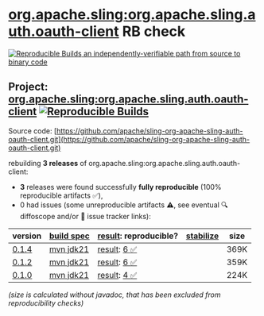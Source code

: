 [org.apache.sling:org.apache.sling.auth.oauth-client](https://central.sonatype.com/artifact/org.apache.sling/org.apache.sling.auth.oauth-client/versions) RB check
=======

[![Reproducible Builds](https://reproducible-builds.org/images/logos/rb.svg) an independently-verifiable path from source to binary code](https://reproducible-builds.org/)

## Project: [org.apache.sling:org.apache.sling.auth.oauth-client](https://central.sonatype.com/artifact/org.apache.sling/org.apache.sling.auth.oauth-client/versions) [![Reproducible Builds](https://img.shields.io/endpoint?url=https://raw.githubusercontent.com/jvm-repo-rebuild/reproducible-central/master/content/org/apache/sling/org.apache.sling.auth.oauth-client/badge.json)](https://github.com/jvm-repo-rebuild/reproducible-central/blob/master/content/org/apache/sling/org.apache.sling.auth.oauth-client/README.md)

Source code: [https://github.com/apache/sling-org-apache-sling-auth-oauth-client.git](https://github.com/apache/sling-org-apache-sling-auth-oauth-client.git)

rebuilding **3 releases** of org.apache.sling:org.apache.sling.auth.oauth-client:
- **3** releases were found successfully **fully reproducible** (100% reproducible artifacts :white_check_mark:),
- 0 had issues (some unreproducible artifacts :warning:, see eventual :mag: diffoscope and/or :memo: issue tracker links):

| version | [build spec](/BUILDSPEC.md) | [result](https://reproducible-builds.org/docs/jvm/): reproducible? | [stabilize](https://github.com/google/oss-rebuild/blob/main/cmd/stabilize/README.md) | size |
| -- | --------- | ------ | ------ | -- |
| [0.1.4](https://central.sonatype.com/artifact/org.apache.sling/org.apache.sling.auth.oauth-client/0.1.4/pom) | [mvn jdk21](org.apache.sling.auth.oauth-client-0.1.4.buildspec) | [result](org.apache.sling.auth.oauth-client-0.1.4.buildinfo): [6 :white_check_mark: ](org.apache.sling.auth.oauth-client-0.1.4.buildcompare) | | 369K |
| [0.1.2](https://central.sonatype.com/artifact/org.apache.sling/org.apache.sling.auth.oauth-client/0.1.2/pom) | [mvn jdk21](org.apache.sling.auth.oauth-client-0.1.2.buildspec) | [result](org.apache.sling.auth.oauth-client-0.1.2.buildinfo): [6 :white_check_mark: ](org.apache.sling.auth.oauth-client-0.1.2.buildcompare) | | 359K |
| [0.1.0](https://central.sonatype.com/artifact/org.apache.sling/org.apache.sling.auth.oauth-client/0.1.0/pom) | [mvn jdk21](org.apache.sling.auth.oauth-client-0.1.0.buildspec) | [result](org.apache.sling.auth.oauth-client-0.1.0.buildinfo): [4 :white_check_mark: ](org.apache.sling.auth.oauth-client-0.1.0.buildcompare) | | 224K |

<i>(size is calculated without javadoc, that has been excluded from reproducibility checks)</i>
